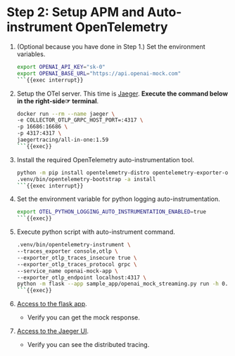 # Step 2: Setup APM and Auto-instrument OpenTelemetry

1. (Optional because you have done in Step 1.) Set the environment variables.

    ```bash
    export OPENAI_API_KEY="sk-0"
    export OPENAI_BASE_URL="https://api.openai-mock.com"
    ```{{exec interrupt}}

1. Setup the OTel server. This time is [Jaeger](https://www.jaegertracing.io/). **Execute the command below in the right-side☞ terminal**.

    ```bash
    docker run --rm --name jaeger \
    -e COLLECTOR_OTLP_GRPC_HOST_PORT=:4317 \
    -p 16686:16686 \
    -p 4317:4317 \
    jaegertracing/all-in-one:1.59
    ```{{exec}}

1. Install the required OpenTelemetry auto-instrumentation tool.

    ```bash
    python -m pip install opentelemetry-distro opentelemetry-exporter-otlp
    .venv/bin/opentelemetry-bootstrap -a install
    ```{{exec interrupt}}

1. Set the environment variable for python logging auto-instrumentation.

    ```bash
    export OTEL_PYTHON_LOGGING_AUTO_INSTRUMENTATION_ENABLED=true
    ```{{exec}}

1. Execute python script with auto-instrument command.

    ```bash
    .venv/bin/opentelemetry-instrument \
    --traces_exporter console,otlp \
    --exporter_otlp_traces_insecure true \
    --exporter_otlp_traces_protocol grpc \
    --service_name openai-mock-app \
    --exporter_otlp_endpoint localhost:4317 \
    python -m flask --app sample_app/openai_mock_streaming.py run -h 0.0.0.0 -p 8080
    ```{{exec}}

1. [Access to the flask app]({{TRAFFIC_HOST1_8080}}).

    - Verify you can get the mock response.

1. [Access to the Jaeger UI]({{TRAFFIC_HOST1_16686}}).

    - Verify you can see the distributed tracing.
